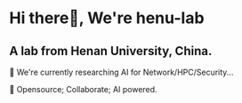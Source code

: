 # Hi there👋, We're henu-lab
## A lab from Henan University, China.

🌱 We're currently researching AI for Network/HPC/Security...

🐲 Opensource; Collaborate; AI powered.

